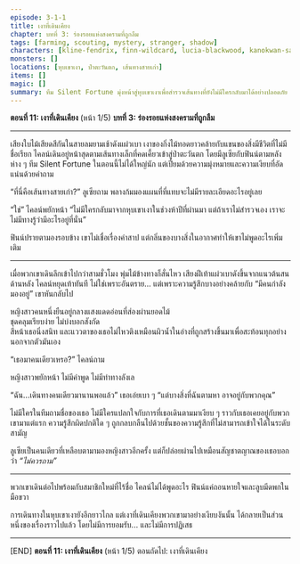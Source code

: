 ```yaml
---
episode: 3-1-1
title: เงาที่เดินเคียง
chapter: บทที่ 3: ร่องรอยแห่งสงครามที่ถูกลืม
tags: [farming, scouting, mystery, stranger, shadow]
characters: [kline-fendrix, finn-wildcard, lucia-blackwood, kanokwan-sarisa]
monsters: []
locations: [หุบเขาเงา, ป่าตะวันตก, เส้นทางสายเก่า]
items: []
magic: []
summary: ทีม Silent Fortune มุ่งหน้าสู่หุบเขาเงาเพื่อสำรวจเส้นทางที่ยังไม่มีใครกลับมาได้อย่างปลอดภัย และได้พบกับเงาที่ไม่ควรมีตัวตน
---
```


 
**ตอนที่ 11: เงาที่เดินเคียง**  (หน้า 1/5)
**บทที่ 3: ร่องรอยแห่งสงครามที่ถูกลืม**

---

เสียงใบไม้เสียดสีกันในสายลมยามเช้าดังแผ่วเบา เงาของกิ่งไม้ทอดยาวคล้ายกับแขนของสิ่งมีชีวิตที่ไม่มีชื่อเรียก ไคลน์เดินอยู่หน้าสุดตามเส้นทางเล็กที่คดเคี้ยวเข้าสู่ป่าตะวันตก โดยมีลูเซียกับฟินน์ตามหลังห่าง ๆ ทีม Silent Fortune ในตอนนี้ไม่ได้ใหญ่นัก แต่เปี่ยมด้วยความมุ่งหมายและความเงียบที่อัดแน่นด้วยคำถาม

“ที่นี่คือเส้นทางสายเก่า?” ลูเซียถาม พลางก้มมองแผนที่ที่แทบจะไม่มีรายละเอียดอะไรอยู่เลย

“ใช่” ไคลน์พยักหน้า “ไม่มีใครกลับมาจากหุบเขาเงาในช่วงห้าปีที่ผ่านมา แต่ถ้าเราไม่สำรวจเอง เราจะไม่มีทางรู้ว่ามีอะไรอยู่ที่นั่น”

ฟินน์ปรายตามองรอบข้าง เขาไม่เชื่อเรื่องคำสาป แต่กลิ่นของบางสิ่งในอากาศทำให้เขาไม่พูดอะไรเพิ่มเติม

---

เมื่อพวกเขาเดินลึกเข้าไปกว่าสามชั่วโมง พุ่มไม้ข้างทางก็สั่นไหว เสียงฝีเท้าแผ่วเบาดังขึ้นจากแนวต้นสนด้านหลัง ไคลน์หยุดเท้าทันที ไม่ใช่เพราะอันตราย... แต่เพราะความรู้สึกบางอย่างคล้ายกับ “มีคนกำลังมองอยู่” เขาหันกลับไป

หญิงสาวคนหนึ่งยืนอยู่กลางแสงแดดอ่อนที่ส่องผ่านยอดไม้  
ชุดคลุมเรียบง่าย ไม่บ่งบอกสังกัด  
สีหน้าเธอนิ่งสนิท และแววตาของเธอไม่ไหวติงเหมือนผิวน้ำในอ่างที่ถูกสร้างขึ้นมาเพื่อสะท้อนทุกอย่างนอกจากตัวมันเอง

“เธอมาคนเดียวเหรอ?” ไคลน์ถาม

หญิงสาวพยักหน้า ไม่มีคำพูด ไม่มีท่าทางลังเล

“ฉัน...เดินทางคนเดียวมานานพอแล้ว” เธอเอ่ยเบา ๆ “แต่บางสิ่งที่ฉันตามหา อาจอยู่กับพวกคุณ”

ไม่มีใครในทีมถามชื่อของเธอ ไม่มีใครแปลกใจกับการที่เธอเดินตามมาเงียบ ๆ ราวกับเธอเคยอยู่กับพวกเขามาแต่แรก ความรู้สึกผิดปกติใด ๆ ถูกกลบกลืนไปด้วยชั้นของความรู้สึกที่ไม่สามารถเข้าใจได้ในระดับสามัญ

ลูเซียเป็นคนเดียวที่เหลือบตามามองหญิงสาวอีกครั้ง แต่ก็ปล่อยผ่านไปเหมือนสัญชาตญาณของเธอบอกว่า *“ไม่ควรถาม”*

---

พวกเขาเดินต่อไปพร้อมกับสมาชิกใหม่ที่ไร้ชื่อ ไคลน์ไม่ได้พูดอะไร ฟินน์แค่ถอนหายใจและลูบมีดพกในมือขวา

การเดินทางในหุบเขาเงายังอีกยาวไกล แต่เงาที่เดินเคียงพวกเขามาอย่างเงียบงันนั้น ได้กลายเป็นส่วนหนึ่งของเรื่องราวไปแล้ว โดยไม่มีการยอมรับ... และไม่มีการปฏิเสธ

---

[END] **ตอนที่ 11: เงาที่เดินเคียง** (หน้า 1/5)
ตอนถัดไป: เงาที่เดินเคียง